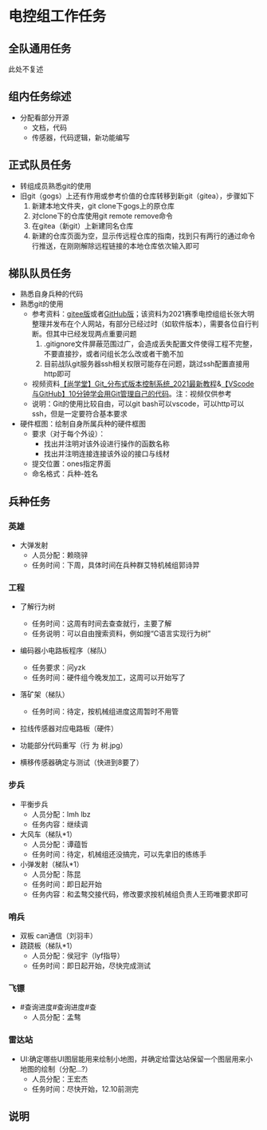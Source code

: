 # 电控组工作任务

## 全队通用任务
此处不复述

## 组内任务综述
* 分配看部分开源
  * 文档，代码
  * 传感器，代码逻辑，新功能编写

## 正式队员任务
* 转组成员熟悉git的使用
* 旧git（gogs）上还有作用或参考价值的仓库转移到新git（gitea），步骤如下
  1. 新建本地文件夹，git clone下gogs上的原仓库
  2. 对clone下的仓库使用git remote remove命令
  3. 在gitea（新git）上新建同名仓库
  4. 新建的仓库页面为空，显示传远程仓库的指南，找到只有两行的通过命令行推送，在刚刚解除远程链接的本地仓库依次输入即可

## 梯队队员任务
* 熟悉自身兵种的代码
* 熟悉git的使用
  * 参考资料：[gitee版](https://luckandii.gitee.io/2021/07/06/%E6%97%A5%E5%B8%B8%E5%AD%A6%E4%B9%A0/git%E5%9F%BA%E6%9C%AC%E4%BD%BF%E7%94%A8%E5%92%8C%E4%BB%A3%E7%A0%81%E8%A7%84%E8%8C%83/)或者[GitHub版](https://luckandii.github.io/2021/07/06/%E6%97%A5%E5%B8%B8%E5%AD%A6%E4%B9%A0/git%E5%9F%BA%E6%9C%AC%E4%BD%BF%E7%94%A8%E5%92%8C%E4%BB%A3%E7%A0%81%E8%A7%84%E8%8C%83/)；该资料为2021赛季电控组组长张大明整理并发布在个人网站，有部分已经过时（如软件版本），需要各位自行判断。但其中已经发现两点重要问题
    1. .gitignore文件屏蔽范围过广，会造成丢失配置文件使得工程不完整，不要直接抄，或者问组长怎么改或者干脆不加
    2. 目前战队git服务器ssh相关权限可能存在问题，跳过ssh配置直接用http即可
  * 视频资料[【尚学堂】Git_分布式版本控制系统_2021最新教程](https://www.bilibili.com/video/BV1CX4y1N7bz?spm_id_from=333.999.0.0)&[【VScode与GitHub】10分钟学会用Git管理自己的代码](https://www.bilibili.com/video/BV1dK411p7RF?spm_id_from=333.999.0.0)。注：视频仅供参考
  * 说明：Git的使用比较自由，可以git bash可以vscode，可以http可以ssh，但是一定要符合基本要求
* 硬件框图：绘制自身所属兵种的硬件框图
  * 要求（对于每个外设）：
    * 找出并注明对该外设进行操作的函数名称
    * 找出并注明连接连接该外设的接口与线材
  * 提交位置：ones指定界面
  * 命名格式：兵种-姓名

## 兵种任务
### 英雄
* 大弹发射
  * 人员分配：赖晓骍
  * 任务时间：下周，具体时间在兵种群艾特机械组郭诗羿

### 工程
* 了解行为树
  * 任务时间：这周有时间去查查就行，主要了解
  * 任务说明：可以自由搜索资料，例如搜“C语言实现行为树”

* 编码器小电路板程序（梯队）
  * 任务要求：问yzk
  * 任务时间：硬件组今晚发加工，这周可以开始写了
* 落矿架（梯队）
  * 任务时间：待定，按机械组进度这周暂时不用管

* 拉线传感器对应电路板（硬件）
* 功能部分代码重写（行 为 树.jpg）
* 横移传感器确定与测试（快进到8要了）

### 步兵
* 平衡步兵
  * 人员分配：lmh lbz
  * 任务内容：继续调
* 大风车（梯队*1）
  * 人员分配：谭蕴哲
  * 任务时间：待定，机械组还没搞完，可以先拿旧的练练手
* 小弹发射（梯队*1）
  * 人员分配：陈昆
  * 任务时间：即日起开始
  * 任务内容：和孟骜交接代码，修改要求按机械组负责人王筠唯要求即可

### 哨兵
* 双板 can通信（刘羽丰）
* 跷跷板（梯队*1）
  * 人员分配：侯冠宇（lyf指导）
  * 任务时间：即日起开始，尽快完成测试

### 飞镖
* #查询进度#查询进度#查
  * 人员分配：孟骜

### 雷达站
* UI:确定哪些UI图层能用来绘制小地图，并确定给雷达站保留一个图层用来小地图的绘制（分配...?）
  * 人员分配：王宏杰
  * 任务时间：尽快开始，12.10前测完

## 说明
